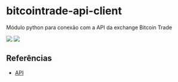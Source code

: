 # bitcointrade-api-client
Módulo python para conexão com a API da exchange Bitcoin Trade

![](https://img.shields.io/github/license/viniciusfm1/bitcointrade-api-client.svg)
![](https://img.shields.io/github/issues/viniciusfm1/bitcointrade-api-client.svg)

## Referências
- [API](https://apidocs.bitcointrade.com.br/)

